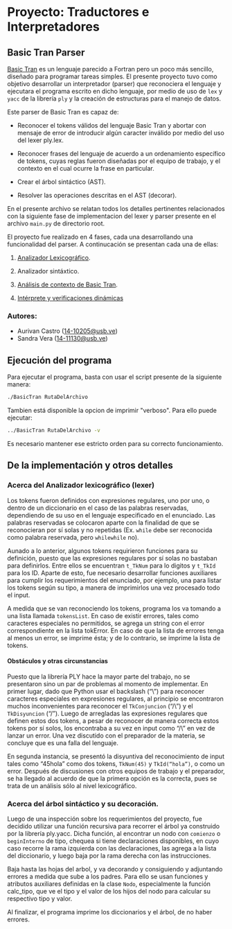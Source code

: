 # Proyecto: Traductores e Interpretadores
## Basic Tran Parser

[Basic Tran](https://github.com/AuriCA32/Basic-Tran-Parser/blob/master/Enunciados/Proyecto.pdf) es un lenguaje parecido a Fortran pero un poco más sencillo, diseñado para programar tareas simples. El presente proyecto tuvo como objetivo desarrollar un interpretador (parser) que reconociera el lenguaje y ejecutara el programa escrito en dicho lenguaje, por medio de uso de `lex` y `yacc` de la librería `ply` y la creación de estructuras para el manejo de datos.

Este parser de Basic Tran es capaz de:

* Reconocer el tokens válidos del lenguaje Basic Tran y abortar con mensaje de error de introducir algún caracter inválido por medio del uso del lexer ply.lex.

* Reconocer frases del lenguaje de acuerdo a un ordenamiento específico de tokens, cuyas reglas fueron diseñadas por el equipo de trabajo, y el contexto en el cual ocurre la frase en particular.

* Crear el árbol sintáctico (AST).

* Resolver las operaciones descritas en el AST (decorar).

En el presente archivo se relatan todos los detalles pertinentes relacionados con la siguiente fase de implementacion del lexer y parser presente en el archivo `main.py` de directorio root.

El proyecto fue realizado en 4 fases, cada una desarrollando una funcionalidad del parser. A continucación se presentan cada una de ellas:

1. [Analizador Lexicográfico](https://github.com/AuriCA32/Basic-Tran-Parser/blob/master/Enunciados/Fase%201.pdf).

2. Analizador sintáxtico.

3. [Análisis de contexto de Basic Tran](https://github.com/AuriCA32/Basic-Tran-Parser/blob/master/Enunciados/Fase%203.pdf).

4. [Intérprete y verificaciones dinámicas](https://github.com/AuriCA32/Basic-Tran-Parser/blob/master/Enunciados/Fase%203.pdf)

### Autores:

* Aurivan Castro (14-10205@usb.ve)
* Sandra Vera (14-11130@usb.ve)

## Ejecución del programa
    
Para ejecutar el programa, basta con usar el script presente de la siguiente manera:

```Bash
./BasicTran RutaDelArchivo
```

Tambien está disponible la opcion de imprimir "verboso". Para ello puede ejecutar:

```Bash
../BasicTran RutaDelArchivo -v
```

Es necesario mantener ese estricto orden para su correcto funcionamiento.


## De la implementación y otros detalles

### Acerca del Analizador lexicográfico (lexer)

Los tokens fueron definidos con expresiones regulares, uno por uno, o dentro de un diccionario en el caso de las palabras reservadas, dependiendo de su uso en el lenguaje especificado en el enunciado. Las palabras reservadas se colocaron aparte con la finalidad de que se reconocieran por sí solas y no repetidas (Ex. `while` debe ser reconocida como palabra reservada, pero `whilewhile` no).

Aunado a lo anterior, algunos tokens requirieron funciones para su definición, puesto que las expresiones regulares por sí solas no bastaban para definirlos. Entre ellos se encuentran `t_TkNum` para lo digitos y `t_TkId` para los ID. Aparte de esto, fue necesario desarrollar funciones auxiliares para cumplir los requerimientos del enunciado, por ejemplo, una para listar los tokens según su tipo, a manera de imprimirlos una vez procesado todo el input.

A medida que se van reconociendo los tokens, programa los va tomando a una lista llamada `tokensList`. En caso de existir errores, tales como caracteres especiales no permitidos, se agrega un string con el error correspondiente en la lista tokError. En caso de que la lista de errores tenga al menos un error, se imprime ésta; y de lo contrario, se imprime la lista de tokens.

#### Obstáculos y otras circunstancias

Puesto que la librería PLY hace la mayor parte del trabajo, no se presentaron sino un par de problemas al momento de implementar. En primer lugar, dado que Python usar el backslash (“\”) para reconocer caracteres especiales en expresiones regulares, al principio se encontraron muchos inconvenientes para reconocer el `TkConjuncion` (“/\”) y el `TkDisyuncion` (“\/”). Luego de arregladas las expresiones regulares que definen estos dos tokens, a pesar de reconocer de manera correcta estos tokens por sí solos, los encontraba a su vez en input como “\/\” en vez de lanzar un error. Una vez discutido con el preparador de la materia, se concluye que es una falla del lenguaje.

En segunda instancia, se presentó la disyuntiva del reconocimiento de input tales como “45hola” como dos tokens, `TkNum(45)` y `TkId(“hola”)`, o como un error. Después de discusiones con otros equipos de trabajo y el preparador, se ha llegado al acuerdo de que la primera opción es la correcta, pues se trata de un análisis sólo al nivel lexicográfico.

### Acerca del árbol sintáctico y su decoración.

Luego de una inspección sobre los requerimientos del proyecto, fue decidido utilizar una función recursiva para recorrer el árbol ya construido por la librería ply.yacc. Dicha función, al encontrar un nodo con `comienzo` o `beginInterno` de tipo, chequea si tiene declaraciones disponibles, en cuyo caso recorre la rama izquierda con las declaraciones, las agrega a la lista del diccionario, y luego baja por la rama derecha con las instrucciones.

Baja hasta las hojas del arbol, y va decorando y consiguiendo y adjuntando errores a medida que sube a los padres. Para ello se usan funciones y atributos auxiliares definidas en la clase `Nodo`, especialmente la función calc_tipo, que ve el tipo y el valor de los hijos del nodo para calcular su respectivo tipo y valor.

Al finalizar, el programa imprime los diccionarios y el árbol, de no haber errores.
